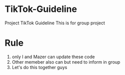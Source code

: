 # TikTok-Guideline
Project TikTok Guideline
This is for group project
# Rule
1. only I and Mazer can update these code
2. Other memeber also can but need to inform in group
3. Let's do this together guys